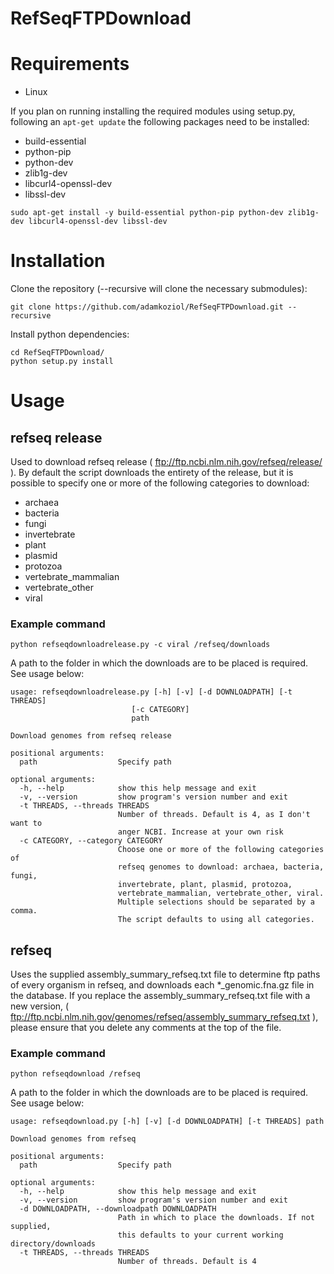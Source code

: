 # RefSeqFTPDownload

# Requirements

* Linux

If you plan on running installing the required modules using setup.py, following an `apt-get update` 
the following packages need to be installed:

* build-essential
* python-pip
* python-dev
* zlib1g-dev
* libcurl4-openssl-dev
* libssl-dev

`sudo apt-get install -y build-essential python-pip python-dev zlib1g-dev libcurl4-openssl-dev libssl-dev`

# Installation

Clone the repository (--recursive will clone the necessary submodules):

`git clone https://github.com/adamkoziol/RefSeqFTPDownload.git --recursive`

Install python dependencies:

	
```
cd RefSeqFTPDownload/
python setup.py install
```

# Usage
## refseq release

Used to download refseq release ( ftp://ftp.ncbi.nlm.nih.gov/refseq/release/ ). By default the script downloads the 
entirety of the release, but it is possible to specify one or more of the following categories to download:

* archaea
* bacteria
* fungi
* invertebrate
* plant
* plasmid
* protozoa
* vertebrate_mammalian
* vertebrate_other
* viral

### Example command

`python refseqdownloadrelease.py -c viral /refseq/downloads`

A path to the folder in which the downloads are to be placed is required. See usage below:

```
usage: refseqdownloadrelease.py [-h] [-v] [-d DOWNLOADPATH] [-t THREADS]
                           [-c CATEGORY]
                           path

Download genomes from refseq release

positional arguments:
  path                  Specify path

optional arguments:
  -h, --help            show this help message and exit
  -v, --version         show program's version number and exit
  -t THREADS, --threads THREADS
                        Number of threads. Default is 4, as I don't want to
                        anger NCBI. Increase at your own risk
  -c CATEGORY, --category CATEGORY
                        Choose one or more of the following categories of
                        refseq genomes to download: archaea, bacteria, fungi,
                        invertebrate, plant, plasmid, protozoa,
                        vertebrate_mammalian, vertebrate_other, viral.
                        Multiple selections should be separated by a comma.
                        The script defaults to using all categories.
```

## refseq

Uses the supplied assembly_summary_refseq.txt file to determine ftp paths of every organism in refseq, and downloads
each \*_genomic.fna.gz file in the database. If you replace the assembly_summary_refseq.txt file with a new version,
( ftp://ftp.ncbi.nlm.nih.gov/genomes/refseq/assembly_summary_refseq.txt ), please ensure that you delete any comments 
at the top of the file.

### Example command

`python refseqdownload /refseq`

A path to the folder in which the downloads are to be placed is required. See usage below:

```
usage: refseqdownload.py [-h] [-v] [-d DOWNLOADPATH] [-t THREADS] path

Download genomes from refseq

positional arguments:
  path                  Specify path

optional arguments:
  -h, --help            show this help message and exit
  -v, --version         show program's version number and exit
  -d DOWNLOADPATH, --downloadpath DOWNLOADPATH
                        Path in which to place the downloads. If not supplied,
                        this defaults to your current working directory/downloads
  -t THREADS, --threads THREADS
                        Number of threads. Default is 4
```